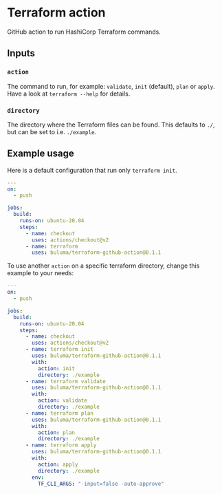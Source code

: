 # Terraform action

GitHub action to run HashiCorp Terraform commands.

## Inputs

### `action`

The command to run, for example: `validate`, `init` (default), `plan` or `apply`. Have a look at `terraform --help` for details.

### `directory`

The directory where the Terraform files can be found. This defaults to `./`, but can be set to i.e. `./example`.

## Example usage

Here is a default configuration that run only `terraform init`.

```yaml
---
on:
  - push

jobs:
  build:
    runs-on: ubuntu-20.04
    steps:
      - name: checkout
        uses: actions/checkout@v2
      - name: terraform
        uses: buluma/terraform-github-action@0.1.1
```

To use another `action` on a specific terraform directory, change this example to your needs:

```yaml
---
on:
  - push

jobs:
  build:
    runs-on: ubuntu-20.04
    steps:
      - name: checkout
        uses: actions/checkout@v2
      - name: terraform init
        uses: buluma/terraform-github-action@0.1.1
        with:
          action: init
          directory: ./example
      - name: terraform validate
        uses: buluma/terraform-github-action@0.1.1
        with:
          action: validate
          directory: ./example
      - name: terraform plan
        uses: buluma/terraform-github-action@0.1.1
        with:
          action: plan
          directory: ./example
      - name: terraform apply
        uses: buluma/terraform-github-action@0.1.1
        with:
          action: apply
          directory: ./example
        env:
          TF_CLI_ARGS: "-input=false -auto-approve"
```
